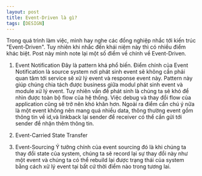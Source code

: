 ```yaml
---
layout: post
title: Event-Driven là gì?
tags: [DESIGN]
---
```

Trong quá trình làm việc, mình hay nghe các đồng nghiệp nhắc tới kiến trúc "Event-Driven". Tuy nhiên khi nhắc đến khái niệm này thì 
có nhiều điểm khác biệt. Post này mình note lại một số điểm về chính về Event-Driven.

1. Event Notification 
Đây là pattern khá phổ biến. Điểm chính của Event Notification là source system nơi phát sinh event sẽ không cần phải quan tâm tới service sẽ 
xử lý event và response event này. Pattern này giúp chúng chia tách được business giữa modul phát sinh event và module xử lý event.
Tuy nhiên vấn đề phát sinh là chúng ta sẽ khó để nhìn được toàn bộ flow của hệ thống. Việc debug và thay đổi flow của application cũng sẽ trở nên khó khăn hơn.
Ngoài ra điểm cần chú ý nữa là một event không nên mang quá nhiều data, thông thường event gồm thông tin về id,và linkback lại sender để receiver có thể cần 
gửi tới sender để nhận thêm thông tin.


2. Event-Carried State Transfer


3. Event-Sourcing
Ý tưởng chính của event sourcing đó là khi chúng ta thay đổi state của system, chúng ta sẽ record lại sự thay đổi này như một event và chúng ta 
có thể rebuild lại được trạng thái của system bằng cách xử lý event tại bất cứ thời điểm nào trong tương lai.
